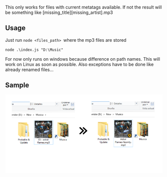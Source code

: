 This only works for files with current metatags available. If not the result will be something like \[missing_title]\[missing_artist].mp3

## Usage

Just run ``node <files_path> ``where the mp3 files are stored

```
node .\index.js "D:\Music"
```

For now only runs on windows because difference on path names. This will work on Linux as soon as possible. Also exceptions have to be done like already renamed files...


## Sample



![Sample image](/test.png)